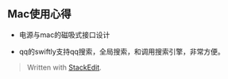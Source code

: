 ## Mac使用心得

*	电源与mac的磁吸式接口设计

*	qq的swiftly支持qq搜索，全局搜索，和调用搜索引擎，非常方便。



> Written with [StackEdit](https://stackedit.io/).